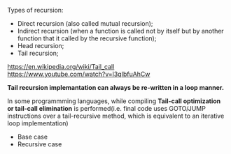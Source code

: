 Types of recursion:

- Direct recursion (also called mutual recursion);
- Indirect recursion (when a function is called not by itself but by another function that it called by the recursive function);
- Head recursion;
- Tail recursion;

https://en.wikipedia.org/wiki/Tail_call \
https://www.youtube.com/watch?v=l3qIbfuAhCw

__Tail recursion implemantation can always be re-written in a loop manner.__

In some programmming languages, while compiling __Tail-call optimization or tail-call elimination__ is performed(i.e. final code uses GOTO/JUMP instructions over a tail-recursive method, which is equivalent to an iterative loop implementation)

- Base case
- Recursive case
  
